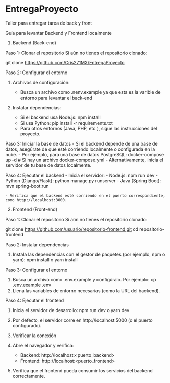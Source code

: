 # EntregaProyecto
Taller para entregar tarea de back y front 

Guía para levantar Backend y Frontend localmente

1. Backend (Back-end)

Paso 1: Clonar el repositorio
Si aún no tienes el repositorio clonado:

git clone https://github.com/Cris271MX/EntregaProyecto

Paso 2: Configurar el entorno
1. Archivos de configuración:
    - Busca un archivo como .nenv.example ya que esta es la varible de entorno para levantar el back-end
   

2. Instalar dependencias:
    - Si el backend usa Node.js:
        npm install
    - Si usa Python:
        pip install -r requirements.txt
    - Para otros entornos (Java, PHP, etc.), sigue las instrucciones del proyecto.

Paso 3: Iniciar la base de datos
    - Si el backend depende de una base de datos, asegúrate de que esté corriendo localmente o configurada en la nube.
    - Por ejemplo, para una base de datos PostgreSQL:
        docker-compose up -d  # Si hay un archivo docker-compose.yml
    - Alternativamente, inicia el servidor de tu base de datos localmente.

Paso 4: Ejecutar el backend
    - Inicia el servidor:
        - Node.js:
            npm run dev
        - Python (Django/Flask):
            python manage.py runserver
        - Java (Spring Boot):
            mvn spring-boot:run

    - Verifica que el backend esté corriendo en el puerto correspondiente, como http://localhost:3000.

2. Frontend (Front-end)

Paso 1: Clonar el repositorio
Si aún no tienes el repositorio clonado:

git clone https://github.com/usuario/repositorio-frontend.git
cd repositorio-frontend

Paso 2: Instalar dependencias
1. Instala las dependencias con el gestor de paquetes (por ejemplo, npm o yarn):
    npm install
    o
    yarn install

Paso 3: Configurar el entorno
1. Busca un archivo como .env.example y configúralo. Por ejemplo:
    cp .env.example .env
2. Llena las variables de entorno necesarias (como la URL del backend).

Paso 4: Ejecutar el frontend
1. Inicia el servidor de desarrollo:
    npm run dev
    o
    yarn dev

2. Por defecto, el servidor corre en http://localhost:5000 (o el puerto configurado).

3. Verificar la conexión
1. Abre el navegador y verifica:
    - Backend: http://localhost:<puerto_backend>
    - Frontend: http://localhost:<puerto_frontend>

2. Verifica que el frontend pueda consumir los servicios del backend correctamente.
